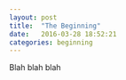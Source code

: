 ```yaml
---
layout: post
title:  "The Beginning"
date:   2016-03-28 18:52:21
categories: beginning
---
```


Blah blah blah